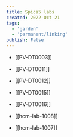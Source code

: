 ```yaml
---
title: Spica5 labs
created: 2022-Oct-21
tags:
  - 'garden'
  - 'permanent/linking'
publish: False
---
```

- [[PV-DT0003]]
- [[PV-DT0011]]
- [[PV-DT0012]]
- [[PV-DT0015]]
- [[PV-DT0016]]

- [[hcm-lab-1008]]
- [[hcm-lab-1007]]